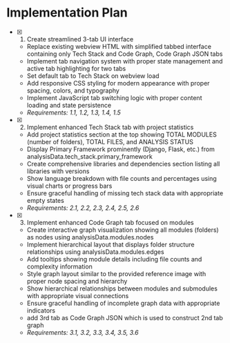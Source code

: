 # Implementation Plan

- [x] 1. Create streamlined 3-tab UI interface

  - Replace existing webview HTML with simplified tabbed interface containing only Tech Stack and Code Graph, Code Graph JSON tabs
  - Implement tab navigation system with proper state management and active tab highlighting for two tabs
  - Set default tab to Tech Stack on webview load
  - Add responsive CSS styling for modern appearance with proper spacing, colors, and typography
  - Implement JavaScript tab switching logic with proper content loading and state persistence
  - _Requirements: 1.1, 1.2, 1.3, 1.4, 1.5_

- [x] 2. Implement enhanced Tech Stack tab with project statistics

  - Add project statistics section at the top showing TOTAL MODULES (number of folders), TOTAL FILES, and ANALYSIS STATUS
  - Display Primary Framework prominently (Django, Flask, etc.) from analysisData.tech_stack.primary_framework
  - Create comprehensive libraries and dependencies section listing all libraries with versions
  - Show language breakdown with file counts and percentages using visual charts or progress bars
  - Ensure graceful handling of missing tech stack data with appropriate empty states
  - _Requirements: 2.1, 2.2, 2.3, 2.4, 2.5, 2.6_

- [x] 3. Implement enhanced Code Graph tab focused on modules
  - Create interactive graph visualization showing all modules (folders) as nodes using analysisData.modules.nodes
  - Implement hierarchical layout that displays folder structure relationships using analysisData.modules.edges
  - Add tooltips showing module details including file counts and complexity information
  - Style graph layout similar to the provided reference image with proper node spacing and hierarchy
  - Show hierarchical relationships between modules and submodules with appropriate visual connections
  - Ensure graceful handling of incomplete graph data with appropriate indicators
  - add 3rd tab as Code Graph JSON which is used to construct 2nd tab graph
  - _Requirements: 3.1, 3.2, 3.3, 3.4, 3.5, 3.6_

